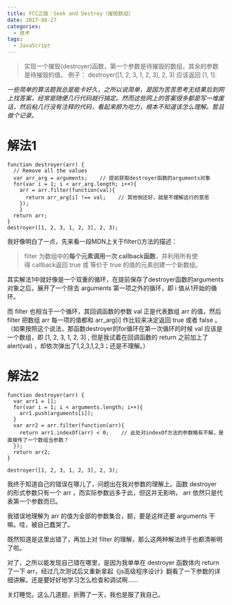 ```yaml
---
title: FCC之路：Seek and Destroy（摧毁数组）
date: 2017-08-27
categories: 
  - 技术
tags: 
  - JavaScript
---
```


>实现一个摧毁(destroyer)函数，第一个参数是待摧毁的数组，其余的参数是待摧毁的值。
>例子： destroyer([1, 2, 3, 1, 2, 3], 2, 3) 应该返回 [1, 1].



*一些简单的算法题我总是能卡好久，之所以说简单，是因为苦苦思考无结果后到网上找答案，经常是随便几行代码就行搞定。然而这些网上的答案很多都是写一堆废话，然后粘几行没有注释的代码，看起来颇为吃力，根本不知道该怎么理解。暂且做个记录。*

<!-- more -->

# 解法1

```
function destroyer(arr) {
  // Remove all the values
  var arr_arg = arguments;    // 提前获取destroyer函数的arguments对象
  for(var i = 1; i < arr_arg.length; i++){
    arr = arr.filter(function(val){
      return arr_arg[i] !== val;    // 其他倒还好，就是不理解这行的意思
    });
    }
  return arr;
}
destroyer([1, 2, 3, 1, 2, 3], 2, 3);
```

我好像明白了一点，先来看一段MDN上关于filter()方法的描述：
>filter 为数组中的**每个元素调用一次 callback函数**，并利用所有使得 callback返回 true 或 等价于 true 的值的元素创建一个新数组。

其实解法1中就好像是一个双重的循环，在提前保存了destroyer函数的arguments对象之后，展开了一个除去 arguments 第一项之外的循环，即 i 值从1开始的循环。

而 filter 也相当于一个循环，其回调函数的参数 val 正是代表数组 arr 的值，然后 filter 把数组 arr 每一项的值都和 arr_arg[i] 作比较来决定返回 true 或者 false 。（如果按照这个说法，那函数destroyer的for循环在第一次循环的时候 val 应该是一个数组，即 [1, 2, 3, 1, 2, 3] , 但是我试着在回调函数的 return 之前加上了 alert(val) ，却依次弹出了1,2,3,1,2,3；还是不理解。）



# 解法2

```
function destroyer(arr) {
  var arr1 = [];
  for(var i = 1; i < arguments.length; i++){
    arr1.push(arguments[i]);
  }
  var arr2 = arr.filter(function(arr){
    return arr1.indexOf(arr) < 0;    // 此处对indexOf方法的参数略有不解，是直接传了一个数组当参数？
  });
  return arr2;
}

destroyer([1, 2, 3, 1, 2, 3], 2, 3);
```


我终于知道自己的错误在哪儿了，问题出在我对参数的理解上。函数 destroyer 的形式参数只有一个 arr ，而实际参数远多于此，但这并无影响， arr 依然只是代表第一个参数而已。

我错误地理解为 arr 的值为全部的参数集合，额，要是这样还要 arguments 干嘛。哇，被自己蠢哭了。

既然知道是这里出错了，再加上对 filter 的理解，那么这两种解法终于也都清晰明了啦。

对了，之所以能发现自己错在哪里，是因为我单单在 destroyer 函数体内 return 了一下 arr，经过几次测试后又重新拿起《js高级程序设计》翻看了一下参数的详细讲解。还是要好好地学习怎么检查和调试啊……

关灯睡觉。这么几道题，折腾了一天，我也是服了我自己。